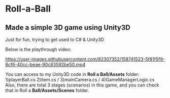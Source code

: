 # Roll-a-Ball
## Made a simple 3D game using Unity3D
Just for fun, trying to get used to C# &amp; Unity3D

Below is the playthrough video:


https://user-images.githubusercontent.com/82307352/158741523-5f81f5f9-8cf6-40cc-beae-90c83592be50.mp4

You can access to my Unity3D code in **Roll a Ball/Assets** folder: 1)playerBall.cs 2)item.cs / 3)mainCamera.cs / 4)GameManagerLogic.cs
Also, there are total 3 stages (scenarios) in this game, and you can check that in Roll a **Ball/Assets/Scenes** folder.


